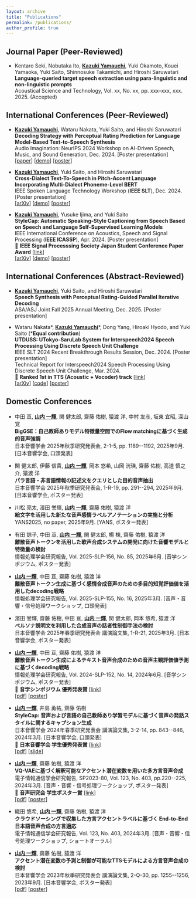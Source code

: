 ```yaml
---
layout: archive
title: "Publications"
permalink: /publications/
author_profile: true
---
```


<!-- {% if site.author.googlescholar %}
  <div class="wordwrap">You can also find my articles on <a href="{{site.author.googlescholar}}">my Google Scholar profile</a>.</div>
{% endif %} -->

<!-- {% include base_path %}

{% for post in site.publications reversed %}
  {% include archive-single.html %}
{% endfor %} -->


## Journal Paper (Peer-Reviewed)

-  Kentaro Seki, Nobutaka Ito, **<u>Kazuki Yamauchi</u>**, Yuki Okamoto, Kouei Yamaoka, Yuki Saito, Shinnosuke Takamichi, and Hiroshi Saruwatari<br>
**Language-queried target speech extraction using para-linguistic and non-linguistic prompts**<br>
Acoustical Science and Technology, Vol. xx, No. xx, pp. xxx–xxx, xxx. 2025. (Accepted)



## International Conferences (Peer-Reviewed)

-  **<u>Kazuki Yamauchi</u>**, Wataru Nakata, Yuki Saito, and Hiroshi Saruwatari<br>
**Decoding Strategy with Perceptual Rating Prediction for Language Model-Based Text-to-Speech Synthesis**<br>
Audio Imagination: NeurIPS 2024 Workshop on AI-Driven Speech, Music, and Sound Generation, Dec. 2024. \[Poster presentation\]<br>
\[[paper](https://openreview.net/pdf?id=7gki9ehY8t)\] \[[demo](https://kyamauchi1023.github.io/BOK-PRP/)\] \[[poster](/files/yamauchi24neurips_poster.pdf)\]


-  **<u>Kazuki Yamauchi</u>**, Yuki Saito, and Hiroshi Saruwatari<br>
**Cross-Dialect Text-To-Speech in Pitch-Accent Language Incorporating Multi-Dialect Phoneme-Level BERT**<br>
IEEE Spoken Language Technology Workshop (**IEEE SLT**), Dec. 2024. \[Poster presentation\]<br>
\[[arXiv](https://arxiv.org/abs/2409.07265)\] \[[demo](https://kyamauchi1023.github.io/yamauchi24slt/)\] \[[poster](/files/yamauchi24slt_poster.pdf)\]


-  **<u>Kazuki Yamauchi</u>**, Yusuke Ijima, and Yuki Saito<br>
**StyleCap: Automatic Speaking-Style Captioning from Speech Based on Speech and Language Self-Supervised Learning Models**<br>
IEEE International Conference on Acoustics, Speech and Signal Processing (**IEEE ICASSP**), Apr. 2024. \[Poster presentation\]<br>
🎉 **IEEE Signal Processsing Society Japan Student Conference Paper Award** \[[link](https://www.ieee-jp.org/section/tokyo/chapter/SP-01/sp.htm)\]<br>
\[[arXiv](https://arxiv.org/abs/2311.16509)\] \[[demo](https://ntt-hilab-gensp.github.io/icassp2024stylecap/)\] \[[poster](/files/yamauchi24icassp_poster.pdf)\]



## International Conferences (Abstract-Reviewed)

-  **<u>Kazuki Yamauchi</u>**, Yuki Saito, and Hiroshi Saruwatari<br>
**Speech Synthesis with Perceptual Rating-Guided Parallel Iterative Decoding**<br>
ASA/ASJ Joint Fall 2025 Annual Meeting, Dec. 2025. \[Poster presentation\]<br>


- Wataru Nakata\*, **<u>Kazuki Yamauchi</u>**\*, Dong Yang, Hiroaki Hyodo, and Yuki Saito (\***Equal contribution**)<br>
**UTDUSS: UTokyo-SaruLab System for Interspeech2024 Speech Processing Using Discrete Speech Unit Challenge**<br>
IEEE SLT 2024 Recent Breakthrough Results Session, Dec. 2024. \[Poster presentation\]<br>
Technical Report for Interspeech2024 Speech Processing Using Discrete Speech Unit Challenge, Mar. 2024.<br>
🎉 **Ranked 1st in TTS (Acoustic + Vocoder) track** \[[link](https://huggingface.co/spaces/discrete-speech/interspeech2024_discrete_speech_tts_full)\]<br>
\[[arXiv](https://arxiv.org/abs/2403.13720)\] \[[code](https://huggingface.co/sarulab-speech/UTDUSS-Vocoder)\] \[[poster](/files/utduss24slt_poster.pdf)\]



## Domestic Conferences

- 中田 亘, **<u>山内 一輝</u>**, 関 健太郎, 齋藤 佑樹, 猿渡 洋, 中村 友彦, 坂東 宜昭, 深山 覚<br>
**BigGSE：自己教師ありモデル特徴量空間でのFlow matchingに基づく生成的音声強調**<br>
日本音響学会 2025年秋季研究発表会, 2-1-5, pp. 1189--1192, 2025年9月. \[日本音響学会, 口頭発表\]


- 関 健太郎, 伊藤 信貴, **<u>山内 一輝</u>**, 岡本 悠希, 山岡 洸瑛, 齋藤 佑樹, 高道 慎之介, 猿渡 洋<br>
**パラ言語・非言語情報の記述文をクエリとした目的音声抽出**<br>
日本音響学会 2025年秋季研究発表会, 1-R-19, pp. 291--294, 2025年9月. \[日本音響学会, ポスター発表\]


- 川松 亮太, 濱田 誉輝, **<u>山内 一輝</u>**, 齋藤 佑樹, 猿渡 洋<br>
**絵文字を活用した新たな音声感情ラベルアノテーションの実施と分析**<br>
YANS2025, no paper, 2025年9月. \[YANS, ポスター発表\]


- 有田 諒子, 中田 亘, **<u>山内 一輝</u>**, 関 健太郎, 楊 棟, 齋藤 佑樹, 猿渡 洋<br>
**離散音声トークンを活用した歌声合成システムの開発に向けた音響モデルと特徴量の検討**<br>
情報処理学会研究報告, Vol. 2025-SLP-156, No. 85, 2025年6月. \[音学シンポジウム, ポスター発表\]


- **<u>山内 一輝</u>**, 中田 亘, 齋藤 佑樹, 猿渡 洋<br>
**離散音声トークン生成に基づく感情合成音声のための多目的知覚評価値を活用したdecoding戦略**<br>
情報処理学会研究報告, Vol. 2025-SLP-155, No. 16, 2025年3月. \[音声・音響・信号処理ワークショップ, 口頭発表\]


- 濱田 誉輝, 齋藤 佑樹, 中田 亘, **<u>山内 一輝</u>**, 関 健太郎, 岡本 悠希, 猿渡 洋<br>
**ペルソナ説明文を利用した合成音声の話者性制御手法の検討**<br>
日本音響学会 2025年春季研究発表会 講演論文集, 1-R-21, 2025年3月. \[日本音響学会, ポスター発表\]


- **<u>山内 一輝</u>**, 中田 亘, 齋藤 佑樹, 猿渡 洋<br>
**離散音声トークン生成によるテキスト音声合成のための音声主観評価値予測に基づくdecoding戦略**<br>
情報処理学会研究報告, Vol. 2024-SLP-152, No. 14, 2024年6月. \[音学シンポジウム, ポスター発表\]<br>
🎉 **音学シンポジウム 優秀発表賞** \[[link](https://www.ipsj.or.jp/award/musslp-award1.html)\]<br>
\[[pdf](/files/yamauchi24otogaku_paper.pdf)\] \[[poster](/files/yamauchi24otogaku_poster.pdf)\]


- **<u>山内 一輝</u>**, 井島 勇祐, 齋藤 佑樹<br>
**StyleCap: 音声および言語の自己教師あり学習モデルに基づく音声の発話スタイルに関するキャプション生成**<br>
日本音響学会 2024年春季研究発表会 講演論文集, 3-2-14, pp. 843--846, 2024年3月. \[日本音響学会, 口頭発表\]<br>
🎉 **日本音響学会 学生優秀発表賞** \[[link](https://acoustics.jp/awards/student/)\]<br>
\[[pdf](/files/yamauchi24asjs_paper.pdf)\] \[[slide](/files/yamauchi24asjs_slide.pdf)\]


- **<u>山内 一輝</u>**, 齋藤 佑樹, 猿渡 洋<br>
**VQ-VAEに基づく解釈可能なアクセント潜在変数を用いた多方言音声合成**<br>
電子情報通信学会研究報告, SP2023-80, Vol. 123, No. 403, pp.220--225, 2024年3月. \[音声・音響・信号処理ワークショップ, ポスター発表\]<br>
🎉 **音声研究会 学生ポスター賞** \[[link](https://www.ieice.org/iss/sp/jpn/special/sp-poster-prize.html)\]<br>
\[[pdf](/files/yamauchi24sp03_paper.pdf)\] \[[poster](/files/yamauchi24sp03_poster.pdf)\]


- 織田 悠希, **<u>山内 一輝</u>**, 齋藤 佑樹, 猿渡 洋<br>
**クラウドソーシングで収集した方言アクセントラベルに基づく End-to-End 日本語音声合成の方言適応**<br>
電子情報通信学会研究報告, Vol. 123, No. 403, 2024年3月. \[音声・音響・信号処理ワークショップ, ショートオーラル\]


- **<u>山内 一輝</u>**, 齋藤 佑樹, 猿渡 洋<br>
**アクセント潜在変数の予測と制御が可能なTTSモデルによる方言音声合成の検討**<br>
日本音響学会 2023年秋季研究発表会 講演論文集, 2-Q-30, pp. 1255--1256, 2023年9月. \[日本音響学会, ポスター発表\]<br>
\[[pdf](/files/yamauchi23asja_paper.pdf)\] \[[poster](/files/yamauchi23asja_poster.pdf)\]

